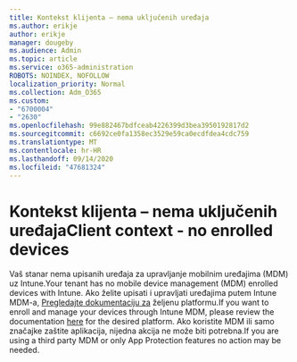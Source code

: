 ```yaml
---
title: Kontekst klijenta – nema uključenih uređaja
ms.author: erikje
author: erikje
manager: dougeby
ms.audience: Admin
ms.topic: article
ms.service: o365-administration
ROBOTS: NOINDEX, NOFOLLOW
localization_priority: Normal
ms.collection: Adm_O365
ms.custom:
- "6700004"
- "2630"
ms.openlocfilehash: 99e882467bdfceab4226399d3bea3950192817d2
ms.sourcegitcommit: c6692ce0fa1358ec3529e59ca0ecdfdea4cdc759
ms.translationtype: MT
ms.contentlocale: hr-HR
ms.lasthandoff: 09/14/2020
ms.locfileid: "47681324"
---
```

# <a name="client-context---no-enrolled-devices"></a><span data-ttu-id="3366a-102">Kontekst klijenta – nema uključenih uređaja</span><span class="sxs-lookup"><span data-stu-id="3366a-102">Client context - no enrolled devices</span></span>

<span data-ttu-id="3366a-103">Vaš stanar nema upisanih uređaja za upravljanje mobilnim uređajima (MDM) uz Intune.</span><span class="sxs-lookup"><span data-stu-id="3366a-103">Your tenant has no mobile device management (MDM) enrolled devices with Intune.</span></span> <span data-ttu-id="3366a-104">Ako želite upisati i upravljati uređajima putem Intune MDM-a, [Pregledajte dokumentaciju za](https://docs.microsoft.com/intune/device-enrollment) željenu platformu.</span><span class="sxs-lookup"><span data-stu-id="3366a-104">If you want to enroll and manage your devices through Intune MDM, please review the documentation [here](https://docs.microsoft.com/intune/device-enrollment) for the desired platform.</span></span> <span data-ttu-id="3366a-105">Ako koristite MDM ili samo značajke zaštite aplikacija, nijedna akcija ne može biti potrebna.</span><span class="sxs-lookup"><span data-stu-id="3366a-105">If you are using a third party MDM or only App Protection features no action may be needed.</span></span> 